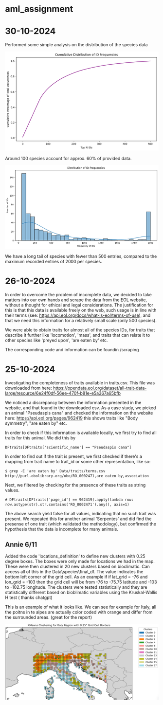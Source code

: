 # aml_assignment

# 30-10-2024
Performed some simple analysis on the distribution of the species data

![Species cumulative distribution](./images/freq_cum_species_id.png)

Around 100 species account for approx. 60% of provided data. 

![Species distribution](./images/freq_dist_species_id.png)

We have a long tail of species with fewer than 500 entries, compared to the maximum recorded entries of 2000 per species.

# 26-10-2024

In order to overcome the problem of incomplete data, we decided to take matters into our own hands and scrape the data from the EOL website, without a thought for ethical and legal considerations. The justification for this is that this data is available freely on the web, such usage is in line with their terms (see: https://api.eol.org/docs/what-is-eol/terms-of-use), and that we need this information for a relatively small scale (only 500 species).

We were able to obtain traits for almost all of the species IDs, for traits that describe it further like 'locomotion', 'mass', and traits that can relate it to other species like 'preyed upon', 'are eaten by' etc.

The corresponding code and information can be foundin /scraping

# 25-10-2024

Investigating the completeness of traits available in traits.csv. 
This file was downloaded from here: https://opendata.eol.org/dataset/all-trait-data-large/resource/6e24f0df-56ee-470f-b81e-e5a367a65bfb

We noticed a discrepancy between the information presented in the website, and that found in the downloaded csv. 
As a case study, we picked an animal "Pseudaspis cana" and checked the information on the website here: https://api.eol.org/pages/962419
this shows traits like "Body symmetry", "are eaten by" etc. 

In order to check if this information is available locally, we first try to find all traits for this animal. We did this by

```
DFtraits[DFtraits['scientific_name'] == "Pseudaspis cana"]
```

In order to find out if the trait is present, we first checked if there's a mapping from trait name to trait_id or some other representation, like so:

``` 
$ grep -E 'are eaten by' Data/traits/terms.csv
http://purl.obolibrary.org/obo/RO_0002471,are eaten by,association
```

Next, we filtered by checking for the presence of these traits as string values. 

```
# DFtraits[DFtraits['page_id'] == 962419].apply(lambda row: row.astype(str).str.contains('RO_0002471').any(), axis=1)
```

The above search yield false for all values, indicating that no such trait was present.
We repeated this for another animal 'Serpentes' and did find the presense of one trait (which validated the methodology), but confirmed the hypothesis that the data is incomplete for many animals.

## Annie 6/11

Added the code 'locations_definition' to define new clusters with 0.25 degree boxes. The boxes were only made for locations we had in the map. These were then clustered in 20 new clusters based on bioclimatic. Can access all of this in the Data\species\final_df. The value indicates the bottom left corner of the grid cell. As an example if if lat_grid = -76 and lon_grid = -103 then the grid cell will be from -76 to -75.75 latitude and -103 to -102.75 longitude. 
The clusters were tested statistically and they are statistically different based on bioblimatic variables using the Kruskal-Wallis H test ( thanks chatgpt)

This is an example of what it looks like. We can see for example for Italy, all the poitns in te alpes are actually color coded with orange and differ from the surrounded areas. (great for the report)

![Species distribution](./images/kmeans_clustering.png)
